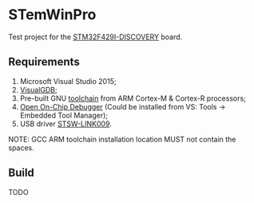 # STemWinPro

Test project for the [STM32F429I-DISCOVERY](http://www.st.com/web/catalog/tools/FM116/SC959/SS1532/PF259090) board.

## Requirements

1. Microsoft Visual Studio 2015;
2. [VisualGDB](http://visualgdb.com/);
3. Pre-built GNU [toolchain](https://launchpad.net/gcc-arm-embedded) from ARM Cortex-M & Cortex-R processors;
4. [Open On-Chip Debugger](http://openocd.org/) (Could be installed from VS: Tools -> Embedded Tool Manager);
5. USB driver [STSW-LINK009](http://www.st.com/web/en/catalog/tools/PF260219).

NOTE: GCC ARM toolchain installation location MUST not contain the spaces.

## Build

TODO
